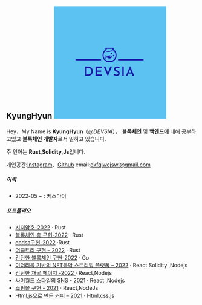 ## KyungHyun ![메인](/img/메인.png)

Hey，My Name is **KyungHyun**（_@DEVSIA_），
**블록체인** 및 **백엔드에** 대해 공부하고있고 **블록체인 개발자**로서 일하고 있습니다.

주 언어는 **Rust**,**Solidity**,**Js**입니다.

개인공간:[Instagram](https://www.instagram.com/hyun__dev/)、[Github](https://github.com/kyunghyunHah)
email:ekfqlwcjswl@gmail.com

##### 이력

- 2022-05 ~ : 케스마이

##### 포트폴리오

- [시저암호-2022][10] · Rust
- [블록체인 총 구현-2022][9] · Rust
- [ecdsa구현-2022][8] ·Rust
- [머클트리 구현 – 2022][7] · Rust
- [간단한 블록체인 구현-2022][6] · Go
- [이더리움 기반의 NFT음악 스트리밍 플랫폼 – 2022][5] · React Solidity ,Nodejs
- [간단한 채굴 페이지 -2022 ][4] · React,Nodejs
- [싸이월드 스타일의 SNS - 2021][3] · React ,Nodejs
- [쇼핑몰 구현 - 2021][2] · React,NodeJs
- [Html,js으로 만든 커피 – 2021][1] · Html,css,js

[1]: https://github.com/kyunghyunHan/projectspace
[2]: https://github.com/3eteam/3eteamproject
[3]: https://github.com/pl2hteam/pl2hproject
[4]: https://github.com/MiMigibletss/MIMI
[5]: https://github.com/TeamConst/const
[6]: https://github.com/kyunghyunHan/blockchain
[7]: https://github.com/kyunghyunHan/Merkle_Tree
[8]: https://github.com/kyunghyunHan/ecdsa
[9]: https://github.com/kyunghyunHan/Block_Chain
[10]: https://github.com/kyunghyunHan/Caesar_Cipher

